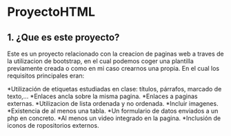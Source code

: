 # ProyectoHTML

## 1. ¿Que es este proyecto?

Este es un proyecto relacionado con la creacion de paginas web a traves de la utilizacion de bootstrap, en el cual podemos coger una plantilla previamente creada o
como en mi caso crearnos una propia. En el cual los requisitos principales eran:

*Utilización de etiquetas estudiadas en clase: títulos, párrafos, marcado de texto,...
*Enlaces ancla sobre la misma pagina.
*Enlaces a paginas externas.
*Utilizacion de lista ordenada y no ordenada.
*Incluir imagenes.
*Existencia de al menos una tabla.
*Un formulario de datos enviados a un php en concreto.
*Al menos un video integrado en la pagina.
*Inclusión de iconos de ropositorios externos.
